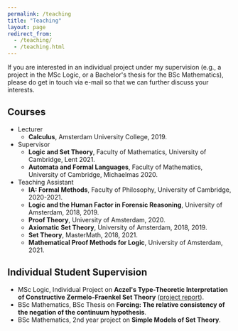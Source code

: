 ```yaml
---
permalink: /teaching
title: "Teaching"
layout: page
redirect_from: 
  - /teaching/
  - /teaching.html
---
```


If you are interested in an individual project under my supervision (e.g., a project in the MSc Logic, or a Bachelor's thesis for the BSc Mathematics), please do get in touch via e-mail so that we can further discuss your interests.

## Courses

- Lecturer
  - **Calculus**, Amsterdam University College, 2019.
- Supervisor
  - **Logic and Set Theory**, Faculty of Mathematics, University of Cambridge, Lent 2021.
  - **Automata and Formal Languages**, Faculty of Mathematics, University of Cambridge, Michaelmas 2020.
- Teaching Assistant 
  - **IA: Formal Methods**, Faculty of Philosophy, University of Cambridge, 2020-2021.
  - **Logic and the Human Factor in Forensic Reasoning**, University of Amsterdam, 2018, 2019.
  - **Proof Theory**, University of Amsterdam, 2020.
  - **Axiomatic Set Theory**, University of Amsterdam, 2018, 2019.
  - **Set Theory**, MasterMath, 2018, 2021.
  - **Mathematical Proof Methods for Logic**, University of Amsterdam, 2021.

## Individual Student Supervision
- MSc Logic, Individual Project on **Aczel's Type-Theoretic Interpretation of Constructive Zermelo-Fraenkel Set Theory** ([project report](https://eprints.illc.uva.nl/1769/1/wehr.pdf)).
- BSc Mathematics, BSc Thesis on **Forcing: The relative consistency of the negation of the continuum hypothesis**.
- BSc Mathematics, 2nd year project on **Simple Models of Set Theory**.
